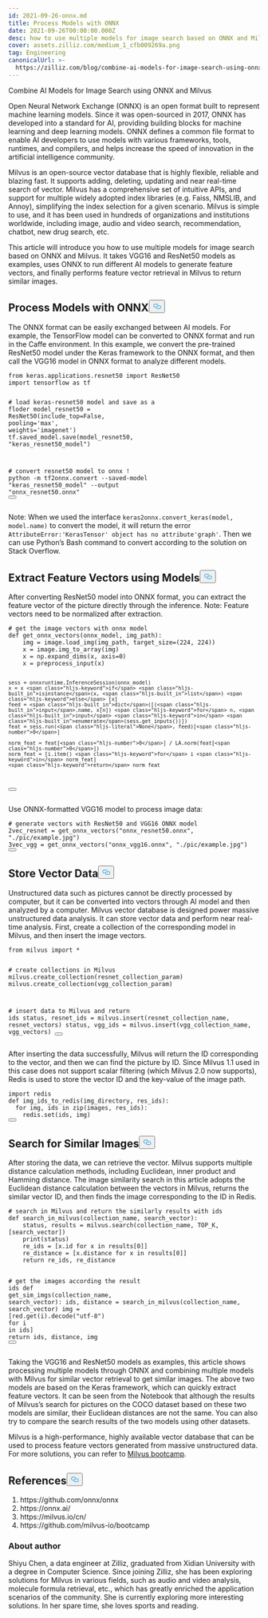 ```yaml
---
id: 2021-09-26-onnx.md
title: Process Models with ONNX
date: 2021-09-26T00:00:00.000Z
desc: how to use multiple models for image search based on ONNX and Milvus
cover: assets.zilliz.com/medium_1_cfb009269a.png
tag: Engineering
canonicalUrl: >-
  https://zilliz.com/blog/combine-ai-models-for-image-search-using-onnx-and-milvus
---
```

<custom-h1>Combine AI Models for Image Search using ONNX and Milvus</custom-h1><p>Open Neural Network Exchange (ONNX) is an open format built to represent machine learning models. Since it was open-sourced in 2017, ONNX has developed into a standard for AI, providing building blocks for machine learning and deep learning models. ONNX defines a common file format to enable AI developers to use models with various frameworks, tools, runtimes, and compilers, and helps increase the speed of innovation in the artificial intelligence community.</p>
<p>Milvus is an open-source vector database that is highly flexible, reliable and blazing fast. It supports adding, deleting, updating and near real-time search of vector. Milvus has a comprehensive set of intuitive APIs, and support for multiple widely adopted index libraries (e.g. Faiss, NMSLIB, and Annoy), simplifying the index selection for a given scenario. Milvus is simple to use, and it has been used in hundreds of organizations and institutions worldwide, including image, audio and video search, recommendation, chatbot, new drug search, etc.</p>
<p>This article will introduce you how to use multiple models for image search based on ONNX and Milvus. It takes VGG16 and ResNet50 models as examples, uses ONNX to run different AI models to generate feature vectors, and finally performs feature vector retrieval in Milvus to return similar images.</p>
<h2 id="Process-Models-with-ONNX" class="common-anchor-header">Process Models with ONNX<button data-href="#Process-Models-with-ONNX" class="anchor-icon" translate="no">
      <svg translate="no"
        aria-hidden="true"
        focusable="false"
        height="20"
        version="1.1"
        viewBox="0 0 16 16"
        width="16"
      >
        <path
          fill="#0092E4"
          fill-rule="evenodd"
          d="M4 9h1v1H4c-1.5 0-3-1.69-3-3.5S2.55 3 4 3h4c1.45 0 3 1.69 3 3.5 0 1.41-.91 2.72-2 3.25V8.59c.58-.45 1-1.27 1-2.09C10 5.22 8.98 4 8 4H4c-.98 0-2 1.22-2 2.5S3 9 4 9zm9-3h-1v1h1c1 0 2 1.22 2 2.5S13.98 12 13 12H9c-.98 0-2-1.22-2-2.5 0-.83.42-1.64 1-2.09V6.25c-1.09.53-2 1.84-2 3.25C6 11.31 7.55 13 9 13h4c1.45 0 3-1.69 3-3.5S14.5 6 13 6z"
        ></path>
      </svg>
    </button></h2><p>The ONNX format can be easily exchanged between AI models. For example, the TensorFlow model can be converted to ONNX format and run in the Caffe environment. In this example, we convert the pre-trained ResNet50 model under the Keras framework to the ONNX format, and then call the VGG16 model in ONNX format to analyze different models.</p>
<pre><code translate="no" class="language-python"><span class="hljs-keyword">from</span> keras.applications.resnet50 <span class="hljs-keyword">import</span> ResNet50
<span class="hljs-keyword">import</span> tensorflow <span class="hljs-keyword">as</span> tf

<span class="hljs-comment"># load keras-resnet50 model and save as a floder</span>
model_resnet50 = ResNet50(include_top=<span class="hljs-literal">False</span>, pooling=<span class="hljs-string">&#x27;max&#x27;</span>, weights=<span class="hljs-string">&#x27;imagenet&#x27;</span>)
tf.saved_model.save(model_resnet50, <span class="hljs-string">&quot;keras_resnet50_model&quot;</span>)

<span class="hljs-comment"># convert resnet50 model to onnx</span>
! python -m tf2onnx.convert --saved-model <span class="hljs-string">&quot;keras_resnet50_model&quot;</span> --output <span class="hljs-string">&quot;onnx_resnet50.onnx&quot;</span>
<button class="copy-code-btn"></button></code></pre>
<p>Note: When we used the interface <code translate="no">keras2onnx.convert_keras(model, model.name)</code> to convert the model, it will return the error <code translate="no">AttributeError:'KerasTensor' object has no attribute'graph'</code>. Then we can use Python’s Bash command to convert according to the solution on Stack Overflow.</p>
<h2 id="Extract-Feature-Vectors-using-Models" class="common-anchor-header">Extract Feature Vectors using Models<button data-href="#Extract-Feature-Vectors-using-Models" class="anchor-icon" translate="no">
      <svg translate="no"
        aria-hidden="true"
        focusable="false"
        height="20"
        version="1.1"
        viewBox="0 0 16 16"
        width="16"
      >
        <path
          fill="#0092E4"
          fill-rule="evenodd"
          d="M4 9h1v1H4c-1.5 0-3-1.69-3-3.5S2.55 3 4 3h4c1.45 0 3 1.69 3 3.5 0 1.41-.91 2.72-2 3.25V8.59c.58-.45 1-1.27 1-2.09C10 5.22 8.98 4 8 4H4c-.98 0-2 1.22-2 2.5S3 9 4 9zm9-3h-1v1h1c1 0 2 1.22 2 2.5S13.98 12 13 12H9c-.98 0-2-1.22-2-2.5 0-.83.42-1.64 1-2.09V6.25c-1.09.53-2 1.84-2 3.25C6 11.31 7.55 13 9 13h4c1.45 0 3-1.69 3-3.5S14.5 6 13 6z"
        ></path>
      </svg>
    </button></h2><p>After converting ResNet50 model into ONNX format, you can extract the feature vector of the picture directly through the inference. Note: Feature vectors need to be normalized after extraction.</p>
<pre><code translate="no" class="language-python"><span class="hljs-comment"># get the image vectors with onnx model</span>
<span class="hljs-keyword">def</span> <span class="hljs-title function_">get_onnx_vectors</span>(<span class="hljs-params">onnx_model, img_path</span>):
    img = image.load_img(img_path, target_size=(<span class="hljs-number">224</span>, <span class="hljs-number">224</span>))
    x = image.img_to_array(img)
    x = np.expand_dims(x, axis=<span class="hljs-number">0</span>)
    x = preprocess_input(x)
    
    sess = onnxruntime.InferenceSession(onnx_model)
    x = x <span class="hljs-keyword">if</span> <span class="hljs-built_in">isinstance</span>(x, <span class="hljs-built_in">list</span>) <span class="hljs-keyword">else</span> [x]
    feed = <span class="hljs-built_in">dict</span>([(<span class="hljs-built_in">input</span>.name, x[n]) <span class="hljs-keyword">for</span> n, <span class="hljs-built_in">input</span> <span class="hljs-keyword">in</span> <span class="hljs-built_in">enumerate</span>(sess.get_inputs())])
    feat = sess.run(<span class="hljs-literal">None</span>, feed)[<span class="hljs-number">0</span>]
    
    norm_feat = feat[<span class="hljs-number">0</span>] / LA.norm(feat[<span class="hljs-number">0</span>])
    norm_feat = [i.item() <span class="hljs-keyword">for</span> i <span class="hljs-keyword">in</span> norm_feat]
    <span class="hljs-keyword">return</span> norm_feat
<button class="copy-code-btn"></button></code></pre>
<p>Use ONNX-formatted VGG16 model to process image data:</p>
<pre><code translate="no" class="language-python"><span class="hljs-comment"># generate vectors with ResNet50 and VGG16 ONNX model</span>
2vec_resnet = get_onnx_vectors(<span class="hljs-string">&quot;onnx_resnet50.onnx&quot;</span>, <span class="hljs-string">&quot;./pic/example.jpg&quot;</span>)
3vec_vgg = get_onnx_vectors(<span class="hljs-string">&quot;onnx_vgg16.onnx&quot;</span>, <span class="hljs-string">&quot;./pic/example.jpg&quot;</span>)
<button class="copy-code-btn"></button></code></pre>
<h2 id="Store-Vector-Data" class="common-anchor-header">Store Vector Data<button data-href="#Store-Vector-Data" class="anchor-icon" translate="no">
      <svg translate="no"
        aria-hidden="true"
        focusable="false"
        height="20"
        version="1.1"
        viewBox="0 0 16 16"
        width="16"
      >
        <path
          fill="#0092E4"
          fill-rule="evenodd"
          d="M4 9h1v1H4c-1.5 0-3-1.69-3-3.5S2.55 3 4 3h4c1.45 0 3 1.69 3 3.5 0 1.41-.91 2.72-2 3.25V8.59c.58-.45 1-1.27 1-2.09C10 5.22 8.98 4 8 4H4c-.98 0-2 1.22-2 2.5S3 9 4 9zm9-3h-1v1h1c1 0 2 1.22 2 2.5S13.98 12 13 12H9c-.98 0-2-1.22-2-2.5 0-.83.42-1.64 1-2.09V6.25c-1.09.53-2 1.84-2 3.25C6 11.31 7.55 13 9 13h4c1.45 0 3-1.69 3-3.5S14.5 6 13 6z"
        ></path>
      </svg>
    </button></h2><p>Unstructured data such as pictures cannot be directly processed by computer, but it can be converted into vectors through AI model and then analyzed by a computer. Milvus vector database is designed power massive unstructured data analysis. It can store vector data and perform near real-time analysis. First, create a collection of the corresponding model in Milvus, and then insert the image vectors.</p>
<pre><code translate="no" class="language-python"><span class="hljs-keyword">from</span> milvus <span class="hljs-keyword">import</span> *

<span class="hljs-comment"># create collections in Milvus</span>
milvus.create_collection(resnet_collection_param)
milvus.create_collection(vgg_collection_param)

<span class="hljs-comment"># insert data to Milvus and return ids</span>
status, resnet_ids = milvus.insert(resnet_collection_name, resnet_vectors)
status, vgg_ids = milvus.insert(vgg_collection_name, vgg_vectors)
<button class="copy-code-btn"></button></code></pre>
<p>After inserting the data successfully, Milvus will return the ID corresponding to the vector, and then we can find the picture by ID. Since Milvus 1.1 used in this case does not support scalar filtering (which Milvus 2.0 now supports), Redis is used to store the vector ID and the key-value of the image path.</p>
<pre><code translate="no" class="language-python"><span class="hljs-keyword">import</span> redis
<span class="hljs-keyword">def</span> <span class="hljs-title function_">img_ids_to_redis</span>(<span class="hljs-params">img_directory, res_ids</span>):
  <span class="hljs-keyword">for</span> img, ids <span class="hljs-keyword">in</span> <span class="hljs-built_in">zip</span>(images, res_ids):
    redis.<span class="hljs-built_in">set</span>(ids, img)
<button class="copy-code-btn"></button></code></pre>
<h2 id="Search-for-Similar-Images" class="common-anchor-header">Search for Similar Images<button data-href="#Search-for-Similar-Images" class="anchor-icon" translate="no">
      <svg translate="no"
        aria-hidden="true"
        focusable="false"
        height="20"
        version="1.1"
        viewBox="0 0 16 16"
        width="16"
      >
        <path
          fill="#0092E4"
          fill-rule="evenodd"
          d="M4 9h1v1H4c-1.5 0-3-1.69-3-3.5S2.55 3 4 3h4c1.45 0 3 1.69 3 3.5 0 1.41-.91 2.72-2 3.25V8.59c.58-.45 1-1.27 1-2.09C10 5.22 8.98 4 8 4H4c-.98 0-2 1.22-2 2.5S3 9 4 9zm9-3h-1v1h1c1 0 2 1.22 2 2.5S13.98 12 13 12H9c-.98 0-2-1.22-2-2.5 0-.83.42-1.64 1-2.09V6.25c-1.09.53-2 1.84-2 3.25C6 11.31 7.55 13 9 13h4c1.45 0 3-1.69 3-3.5S14.5 6 13 6z"
        ></path>
      </svg>
    </button></h2><p>After storing the data, we can retrieve the vector. Milvus supports multiple distance calculation methods, including Euclidean, inner product and Hamming distance. The image similarity search in this article adopts the Euclidean distance calculation between the vectors in Milvus, returns the similar vector ID, and then finds the image corresponding to the ID in Redis.</p>
<pre><code translate="no" class="language-python"><span class="hljs-comment"># search in Milvus and return the similarly results with ids</span>
<span class="hljs-keyword">def</span> <span class="hljs-title function_">search_in_milvus</span>(<span class="hljs-params">collection_name, search_vector</span>):
    status, results = milvus.search(collection_name, TOP_K, [search_vector])
    <span class="hljs-built_in">print</span>(status)
    re_ids = [x.<span class="hljs-built_in">id</span> <span class="hljs-keyword">for</span> x <span class="hljs-keyword">in</span> results[<span class="hljs-number">0</span>]]
    re_distance = [x.distance <span class="hljs-keyword">for</span> x <span class="hljs-keyword">in</span> results[<span class="hljs-number">0</span>]]
    <span class="hljs-keyword">return</span> re_ids, re_distance
    
<span class="hljs-comment"># get the images according the result ids</span>
<span class="hljs-keyword">def</span> <span class="hljs-title function_">get_sim_imgs</span>(<span class="hljs-params">collection_name, search_vector</span>):
    ids, distance = search_in_milvus(collection_name, search_vector)
    img = [red.get(i).decode(<span class="hljs-string">&quot;utf-8&quot;</span>) <span class="hljs-keyword">for</span> i <span class="hljs-keyword">in</span> ids]
    <span class="hljs-keyword">return</span> ids, distance, img
<button class="copy-code-btn"></button></code></pre>
<p>Taking the VGG16 and ResNet50 models as examples, this article shows processing multiple models through ONNX and combining multiple models with Milvus for similar vector retrieval to get similar images. The above two models are based on the Keras framework, which can quickly extract feature vectors. It can be seen from the Notebook that although the results of Milvus’s search for pictures on the COCO dataset based on these two models are similar, their Euclidean distances are not the same. You can also try to compare the search results of the two models using other datasets.</p>
<p>Milvus is a high-performance, highly available vector database that can be used to process feature vectors generated from massive unstructured data. For more solutions, you can refer to <a href="https://github.com/milvus-io/bootcamp">Milvus bootcamp</a>.</p>
<h2 id="References" class="common-anchor-header">References<button data-href="#References" class="anchor-icon" translate="no">
      <svg translate="no"
        aria-hidden="true"
        focusable="false"
        height="20"
        version="1.1"
        viewBox="0 0 16 16"
        width="16"
      >
        <path
          fill="#0092E4"
          fill-rule="evenodd"
          d="M4 9h1v1H4c-1.5 0-3-1.69-3-3.5S2.55 3 4 3h4c1.45 0 3 1.69 3 3.5 0 1.41-.91 2.72-2 3.25V8.59c.58-.45 1-1.27 1-2.09C10 5.22 8.98 4 8 4H4c-.98 0-2 1.22-2 2.5S3 9 4 9zm9-3h-1v1h1c1 0 2 1.22 2 2.5S13.98 12 13 12H9c-.98 0-2-1.22-2-2.5 0-.83.42-1.64 1-2.09V6.25c-1.09.53-2 1.84-2 3.25C6 11.31 7.55 13 9 13h4c1.45 0 3-1.69 3-3.5S14.5 6 13 6z"
        ></path>
      </svg>
    </button></h2><ol>
<li>https://github.com/onnx/onnx</li>
<li>https://onnx.ai/</li>
<li>https://milvus.io/cn/</li>
<li>https://github.com/milvus-io/bootcamp</li>
</ol>
<h3 id="About-author" class="common-anchor-header">About author</h3><p>Shiyu Chen, a data engineer at Zilliz, graduated from Xidian University with a degree in Computer Science. Since joining Zilliz, she has been exploring solutions for Milvus in various fields, such as audio and video analysis, molecule formula retrieval, etc., which has greatly enriched the application scenarios of the community. She is currently exploring more interesting solutions. In her spare time, she loves sports and reading.</p>
